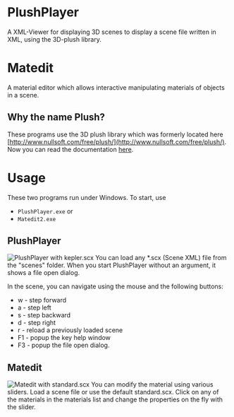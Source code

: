 # PlushPlayer
A XML-Viewer for displaying 3D scenes  to display a scene file written in XML, using the 3D-plush library.

# Matedit
A material editor which allows interactive manipulating materials of objects in a scene.  

 ## Why the name Plush?
These programs use the 3D plush library which was formerly located here
[http://www.nullsoft.com/free/plush/](http://www.nullsoft.com/free/plush/).
Now you can read the documentation [here](/depui/homepage/depui.htm).


# Usage
These two programs run under Windows.
To start, use

- `PlushPlayer.exe` or
- `Matedit2.exe`


## PlushPlayer
![PlushPlayer with kepler.scx](/assets/img/3.jpg)
You can load any *.scx (Scene XML) file from the "scenes" folder.
When you start PlushPlayer without an argument, it shows a file open dialog.

In the scene, you can navigate using the mouse and the following buttons:
-  w - step forward
- a - step left
- s - step backward
- d - step right
- r - reload a previously loaded scene
- F1 - popup the key help window
- F3 - popup the file open dialog.

## Matedit
![Matedit with standard.scx](/assets/img/1.jpg)
You can modify the material using various sliders. Load a scene file or use the default standard.scx. 
Click on any of the materials in the materials list and change the properties on the fly with the slider.